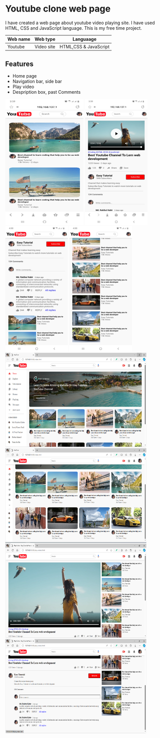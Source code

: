 # Youtube clone web page

I have created a web page about youtube video playing site. I have used HTML, CSS and JavaScript language.
This is my free time project.

| Web name | Web type | Languaage |
|-|-|-|
| Youtube | Video site | HTML,CSS & JavaScript |

## Features
- Home page
- Navigation bar, side bar
- Play video
- Despription box, past Comments

<img src ="https://github.com/fsRakib/YouTube/blob/main/assets/Screenshot_20240319-155931_Samsung%20Internet.jpg" width="250" height="400"> <img src ="https://github.com/fsRakib/YouTube/blob/main/assets/Screenshot_20240319-155950_Samsung%20Internet.jpg" width="200" height="400"> <img src ="https://github.com/fsRakib/YouTube/blob/main/assets/Screenshot_20240319-160004_Samsung%20Internet.jpg" width="200" height="400"> <img src="https://github.com/fsRakib/YouTube/blob/main/assets/Screenshot_20240319-160016_Samsung%20Internet.jpg" width="200" height="400"> <img src ="https://github.com/fsRakib/YouTube/blob/main/assets/1.png" width="450" height="300"> <img src ="https://github.com/fsRakib/YouTube/blob/main/assets/2.png" width="450" height="300"> <img src ="https://github.com/fsRakib/YouTube/blob/main/assets/3.png" width="450" height="300"> <img src ="https://github.com/fsRakib/YouTube/blob/main/assets/4.png" width="450" height="300">

